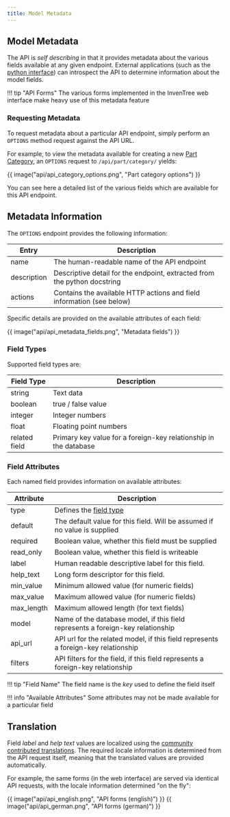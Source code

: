 ```yaml
---
title: Model Metadata
---
```


## Model Metadata

The API is *self describing* in that it provides metadata about the various fields available at any given endpoint. External applications (such as the [python interface](../api/python/index.md)) can introspect the API to determine information about the model fields.

!!! tip "API Forms"
    The various forms implemented in the InvenTree web interface make heavy use of this metadata feature

### Requesting Metadata

To request metadata about a particular API endpoint, simply perform an `OPTIONS` method request against the API URL.

For example, to view the metadata available for creating a new [Part Category](../part/index.md#part-category), an `OPTIONS` request to `/api/part/category/` yields:

{{ image("api/api_category_options.png", "Part category options") }}

You can see here a detailed list of the various fields which are available for this API endpoint.

## Metadata Information

The `OPTIONS` endpoint provides the following information:

| Entry | Description |
| --- | --- |
| name | The human-readable name of the API endpoint |
| description | Descriptive detail for the endpoint, extracted from the python docstring |
| actions | Contains the available HTTP actions and field information (see below) |

Specific details are provided on the available attributes of each field:

{{ image("api/api_metadata_fields.png", "Metadata fields") }}

### Field Types

Supported field types are:

| Field Type | Description |
| --- | --- |
| string | Text data |
| boolean | true / false value |
| integer | Integer numbers |
| float | Floating point numbers |
| related field | Primary key value for a foreign-key relationship in the database |

### Field Attributes

Each named field provides information on available attributes:

| Attribute | Description |
| --- | --- |
| type | Defines the [field type](#field-types) |
| default | The default value for this field. Will be assumed if no value is supplied |
| required | Boolean value, whether this field must be supplied |
| read_only | Boolean value, whether this field is writeable |
| label | Human readable descriptive label for this field. |
| help_text | Long form descriptor for this field. |
| min_value | Minimum allowed value (for numeric fields) |
| max_value | Maximum allowed value (for numeric fields) |
| max_length | Maximum allowed length (for text fields) |
| model | Name of the database model, if this field represents a foreign-key relationship |
| api_url | API url for the related model, if this field represents a foreign-key relationship |
| filters | API filters for the field, if this field represents a foreign-key relationship |

!!! tip "Field Name"
    The field name is the *key* used to define the field itself

!!! info "Available Attributes"
    Some attributes may not be made available for a particular field



## Translation

Field *label* and *help text* values are localized using the [community contributed translations](https://crowdin.com/project/inventree). The required locale information is determined from the API request itself, meaning that the translated values are provided automatically.

For example, the same forms (in the web interface) are served via identical API requests, with the locale information determined "on the fly":

{{ image("api/api_english.png", "API forms (english)") }}
{{ image("api/api_german.png", "API forms (german)") }}
